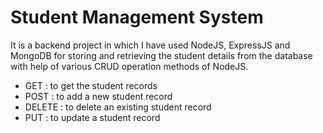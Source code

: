 
# Student Management System

It is a backend project in which I have used NodeJS, ExpressJS and MongoDB for storing and retrieving the student details from the database with help of various CRUD operation methods of NodeJS.

- GET     : to get the student records
- POST    : to add a new student record 
- DELETE  : to delete an existing student record 
- PUT     : to update a student record 
